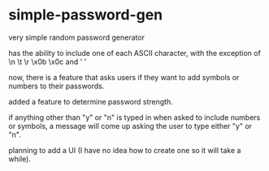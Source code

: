 # simple-password-gen

very simple random password generator

has the ability to include one of each ASCII character,  with the exception of \n \t \r \x0b \x0c and  ' '

now, there is a feature that asks users if they want to add symbols or numbers to their passwords.

added a feature to determine password strength. 

if anything other than "y" or "n" is typed in when asked to include numbers or symbols, a message will come up asking the user to type either "y" or "n".

planning to add a UI (I have no idea how to create one so it will take a while).
